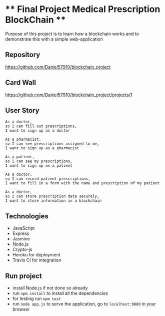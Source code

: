 ** Final Project Medical Prescription BlockChain **
==================================================

Purpose of this project is to learn how a blockchain works and to demonstrate this with a simple web-application

Repository
-------
https://github.com/Daniel57910/blockchain_project

Card Wall
-------
https://github.com/Daniel57910/blockchain_project/projects/1

User Story
-------

```
As a doctor,
so I can fill out prescriptions,
I want to sign up as a doctor
```
```
As a pharmacist,
so I can see prescriptions assigned to me,
I want to sign up as a pharmacist
```
```
As a patient,
so I can see my prescriptions,
I want to sign up as a patient
```
```
As a doctor,
so I can record patient prescriptions,
I want to fill in a form with the name and prescription of my patient
```
```
As a doctor,
so I can store prescription data securely,
I want to store information in a blockchain
```

Technologies
-----
* JavaScript
* Express
* Jasmine
* Node.js
* Crypto-js
* Heroku for deployment
* Travis CI for integration

Run project
-----
* install Node.js if not done so already
* run ```npm install``` to install all the dependencies
* for testing run ```npm test```
* run ```node app.js``` to serve the application, go to ```localhost:9000``` in your browser
